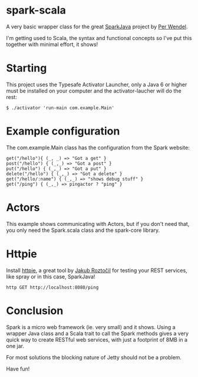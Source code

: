 # spark-scala
A very basic wrapper class for the great [SparkJava](http://www.sparkjava.com/index.html) project by [Per Wendel](https://github.com/perwendel).

I'm getting used to Scala, the syntax and functional concepts so I've put this together with minimal effort, it shows!

# Starting
This project uses the Typesafe Activator Launcher, only a Java 6 or higher must be installed on your computer and 
the activator-laucher will do the rest:

    $ ./activator 'run-main com.example.Main'

# Example configuration
The com.example.Main class has the configuration from the Spark website:

    get("/hello"){ (_, _) => "Got a get" }
    post("/hello") { (_,_) => "Got a post" }
    put("/hello") { (_,_) => "Got a put" }
    delete("/hello") { (_,_) => "Got a delete" }
    get("/hello/:name") { (_,_) => "shows debug stuff" }
    get("/ping") { (_,_) => pingactor ? "ping" }
    
# Actors
This example shows communicating with Actors, but if you don't need that, you only need the Spark.scala class and 
the spark-core library. 

# Httpie
Install [httpie](https://github.com/jakubroztocil/httpie), a great tool by [Jakub Roztočil](https://github.com/jakubroztocil) 
for testing your REST services, like spray or in this case, SparkJava! 

    http GET http://localhost:8080/ping
    
# Conclusion
Spark is a micro web framework (ie. very small) and it shows. Using a wrapper Java class and a Scala trait to call
the Spark methods gives a very quick way to create RESTful web services, with just a footprint of 8MB in a one jar. 

For most solutions the blocking nature of Jetty should not be a problem.
    
Have fun!